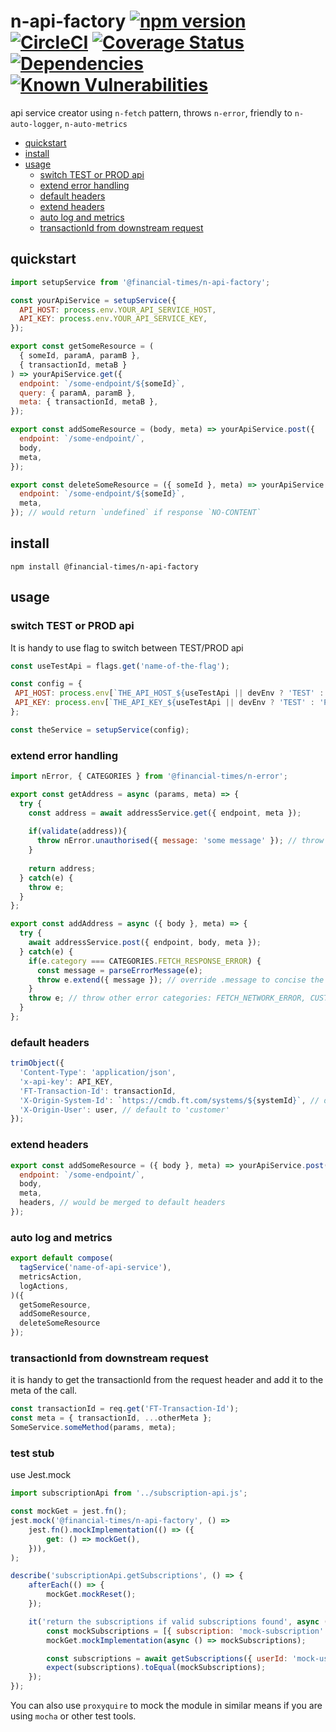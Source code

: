 # n-api-factory [![npm version](https://badge.fury.io/js/%40financial-times%2Fn-api-factory.svg)](https://badge.fury.io/js/%40financial-times%2Fn-api-factory) [![CircleCI](https://circleci.com/gh/Financial-Times/n-api-factory.svg?style=shield)](https://circleci.com/gh/Financial-Times/workflows/n-api-factory) [![Coverage Status](https://coveralls.io/repos/github/Financial-Times/n-api-factory/badge.svg?branch=master)](https://coveralls.io/github/Financial-Times/n-api-factory?branch=master) [![Dependencies](https://david-dm.org/Financial-Times/n-api-factory.svg)](https://david-dm.org/Financial-Times/n-api-factory) [![Known Vulnerabilities](https://snyk.io/test/github/Financial-Times/n-api-factory/badge.svg)](https://snyk.io/test/github/Financial-Times/n-api-factory)

api service creator using `n-fetch` pattern, throws `n-error`, friendly to `n-auto-logger`, `n-auto-metrics` 

- [quickstart](#quickstart)
- [install](#install)
- [usage](#usage)
  * [switch TEST or PROD api](#switch-test-or-prod-api)
  * [extend error handling](#extend-error-handling)
  * [default headers](#default-headers)
  * [extend headers](#extend-headers)
  * [auto log and metrics](#auto-log-and-metrics)
  * [transactionId from downstream request](#transactionid-from-downstream-request)

## quickstart

```js
import setupService from '@financial-times/n-api-factory';

const yourApiService = setupService({
  API_HOST: process.env.YOUR_API_SERVICE_HOST,
  API_KEY: process.env.YOUR_API_SERVICE_KEY,
});

export const getSomeResource = (
  { someId, paramA, paramB }, 
  { transactionId, metaB }
) => yourApiService.get({
  endpoint: `/some-endpoint/${someId}`,
  query: { paramA, paramB },
  meta: { transactionId, metaB },
});

export const addSomeResource = (body, meta) => yourApiService.post({
  endpoint: `/some-endpoint/`,
  body,
  meta,
});

export const deleteSomeResource = ({ someId }, meta) => yourApiService.delete({
  endpoint: `/some-endpoint/${someId}`,
  meta,
}); // would return `undefined` if response `NO-CONTENT`
```

## install
```shell
npm install @financial-times/n-api-factory
```

## usage

### switch TEST or PROD api

It is handy to use flag to switch between TEST/PROD api

```js
const useTestApi = flags.get('name-of-the-flag');

const config = {
 API_HOST: process.env[`THE_API_HOST_${useTestApi || devEnv ? 'TEST' : 'PROD'}`],
 API_KEY: process.env[`THE_API_KEY_${useTestApi || devEnv ? 'TEST' : 'PROD'}`],
};

const theService = setupService(config);
```

### extend error handling
```js
import nError, { CATEGORIES } from '@financial-times/n-error';

export const getAddress = async (params, meta) => {
  try {
    const address = await addressService.get({ endpoint, meta });
    
    if(validate(address)){
      throw nError.unauthorised({ message: 'some message' }); // throw an nError of CUSTOM_ERROR category
    }
    
    return address;
  } catch(e) {
    throw e;
  }
};

export const addAddress = async ({ body }, meta) => {
  try {
    await addressService.post({ endpoint, body, meta });
  } catch(e) {
    if(e.category === CATEGORIES.FETCH_RESPONSE_ERROR) {
      const message = parseErrorMessage(e);
      throw e.extend({ message }); // override .message to concise the log in this example
    }
    throw e; // throw other error categories: FETCH_NETWORK_ERROR, CUSTOM_ERROR, SYSTEM_ERROR
  }
};
```

### default headers
```js
trimObject({
  'Content-Type': 'application/json',
  'x-api-key': API_KEY,
  'FT-Transaction-Id': transactionId,
  'X-Origin-System-Id': `https://cmdb.ft.com/systems/${systemId}`, // default to process.env.SYSTEM_CODE
  'X-Origin-User': user, // default to 'customer'
});
```

### extend headers
```js
export const addSomeResource = ({ body }, meta) => yourApiService.post({
  endpoint: `/some-endpoint/`,
  body,
  meta,
  headers, // would be merged to default headers
});
```

### auto log and metrics
```js
export default compose(
  tagService('name-of-api-service'),
  metricsAction,
  logActions,
)({
  getSomeResource,
  addSomeResource,
  deleteSomeResource
});
```

### transactionId from downstream request
it is handy to get the transactionId from the request header and add it to the meta of the call.
```js
const transactionId = req.get('FT-Transaction-Id');
const meta = { transactionId, ...otherMeta };
SomeService.someMethod(params, meta);
```

### test stub

use Jest.mock

```js
import subscriptionApi from '../subscription-api.js';

const mockGet = jest.fn();
jest.mock('@financial-times/n-api-factory', () =>
	jest.fn().mockImplementation(() => ({
		get: () => mockGet(),
	})),
);

describe('subscriptionApi.getSubscriptions', () => {
	afterEach(() => {
		mockGet.mockReset();
	});

	it('return the subscriptions if valid subscriptions found', async () => {
		const mockSubscriptions = [{ subscription: 'mock-subscription' }];
		mockGet.mockImplementation(async () => mockSubscriptions);

		const subscriptions = await getSubscriptions({ userId: 'mock-user-id' });
		expect(subscriptions).toEqual(mockSubscriptions);
	});
});
```

You can also use `proxyquire` to mock the module in similar means if you are using `mocha` or other test tools.
